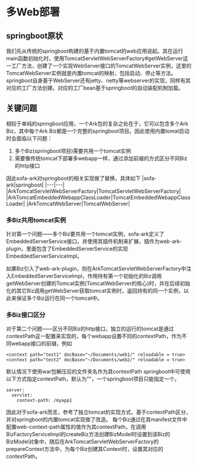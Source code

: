 # 多Web部署

## springboot原状
我们先从传统的springboot构建的基于内置tomcat的web应用说起。其在运行main函数初始化时，使用TomcatServletWebServerFactory#getWebServer这一工厂方法，创建了一个实现WebServer接口的TomcatWebServer实例，这里的TomcatWebServer实例就是内置tomcat的映射，包括启动、停止等方法。springboot自身基于WebServer还有jetty、netty等webserver的实现，同样有其对应的工厂方法创建。对应的工厂bean基于springboot的自动装配机制加载。
## 关键问题
相较于单纯的springboot应用，一个Ark包的复杂之处在于，它可以包含多个Ark Biz，其中每个Ark Biz都是一个完整的springboot项目。因此使用内置tomat启动时会面临以下问题：
1. 多个Biz(springboot项目)需要共用一个tomcat实例
2. 需要像传统tomcat下部署多webapp一样，通过添加前缀的方式区分不同Biz的http接口

因此sofa-ark对springboot的相关实现做了替换，具体如下
|sofa-ark|springboot|
|---|---|
|ArkTomcatServletWebServerFactory|TomcatServletWebServerFactory|
|ArkTomcatEmbeddedWebappClassLoader|TomcatEmbeddedWebappClassLoader|
|ArkTomcatWebServer|TomcatWebServer|
### 多Biz共用tomcat实例
针对第一个问题——多个Biz要共用一个tomcat实例，sofa-ark定义了EmbeddedServerService接口，并使用其插件机制来扩展，插件为web-ark-plugin，里面包含了EmbeddedServerService的实现EmbeddedServerServiceImpl。

如果Biz引入了web-ark-plugin，则在ArkTomcatServletWebServerFactory中注入EmbeddedServerServiceImpl，作用持有第一个初始化的Biz调用getWebServer创建的Tomcat实例(TomcatWebServer的核心)时，并在后续初始化的其它Biz调用getWebServer获取tomcat实例时，返回持有的同一个实例，以此来保证多个Biz运行在同一个tomcat中。

### 多Biz接口区分
对于第二个问题——区分不同Biz的http接口，独立的运行的tomcat是通过contextPath这一配置来实现的，每个webapp设置不同的contextPath，作为不同webapp接口的前缀，例如
````
<context path="test1" docBase="~/Documents/web1/" reloadable = true>
<context path="test2" docBase="~/Documents/web2/" reloadable = true>
````
默认情况下使用war包解压后的文件夹名作为其contextPath
springboot中可使用以下方式指定contextPath，默认为""，一个springboot项目只能指定一个。
````
server:
  servlet:
    context-path: /myapp1
````
因此对于sofa-ark而言，参考了独立tomcat的实现方式，基于contextPath区分，并对springboot的内置tomcat实现做了改造。
每个Biz通过在其manifest文件中配置web-context-path属性的值作为其contextPath，在调用BizFactoryServiceImpl的createBiz方法创建BizModel时设置到该Biz的BizModel对象中，随后在ArkTomcatServletWebServerFactory的prepareContext方法中，为每个Biz创建其Context时，设置其对应的contextPath。